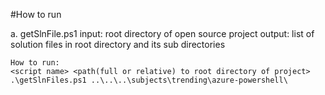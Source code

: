 #How to run 

a. getSlnFile.ps1 
    input: root directory of open source project 
    output: list of solution files in root directory and its sub directories

    How to run:
    <script name> <path(full or relative) to root directory of project>
    .\getSlnFiles.ps1 ..\..\..\subjects\trending\azure-powershell\
    

     